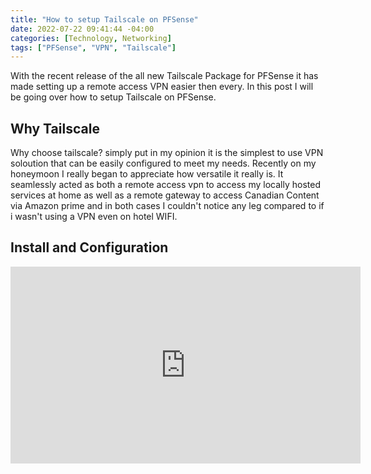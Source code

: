 ```yaml
---
title: "How to setup Tailscale on PFSense"
date: 2022-07-22 09:41:44 -04:00
categories: [Technology, Networking]
tags: ["PFSense", "VPN", "Tailscale"]
---
```

With the recent release of the all new Tailscale Package for PFSense it has made setting up a remote access VPN easier then every. In this post I will be going over how to setup Tailscale on PFSense.

## Why Tailscale
Why choose tailscale? simply put in my opinion it is the simplest to use VPN soloution that can be easily configured to meet my needs. Recently on my honeymoon I really began to appreciate how versatile it really is. It seamlessly acted as both a remote access vpn to access my locally hosted services at home as well as a remote gateway to access Canadian Content via Amazon prime and in both cases I couldn't notice any leg compared to if i wasn't using a VPN even on hotel WIFI.


## Install and Configuration
<iframe width="560" height="315" src="https://www.youtube.com/embed/Fg_jIPVcioY?start=195" title="YouTube video player" frameborder="0" allow="accelerometer; autoplay; clipboard-write; encrypted-media; gyroscope; picture-in-picture" allowfullscreen></iframe>

